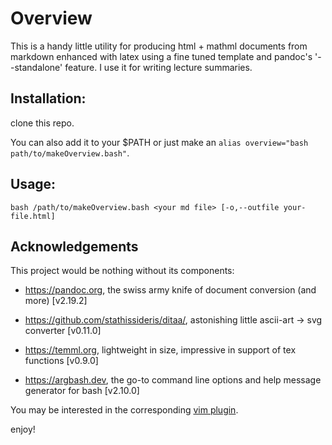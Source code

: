 # Overview

This is a handy little utility for producing
html + mathml documents from markdown enhanced with latex using
a fine tuned template and pandoc's '--standalone' feature.
I use it for writing lecture summaries.

## Installation:

clone this repo.

You can also add it to your $PATH or just make an
`alias overview="bash path/to/makeOverview.bash"`.


## Usage:

`bash /path/to/makeOverview.bash <your md file> [-o,--outfile your-file.html]`

## Acknowledgements

This project would be nothing without its components:

* https://pandoc.org, the swiss army knife of document conversion (and more) [v2.19.2]

* https://github.com/stathissideris/ditaa/, astonishing little ascii-art -> svg converter [v0.11.0]

* https://temml.org, lightweight in size, impressive in support of tex functions [v0.9.0]

* https://argbash.dev, the go-to command line options and help message generator for bash [v2.10.0]

You may be interested in the corresponding [vim plugin](https://github.com/mkirc/vim-overview.git).

enjoy!
